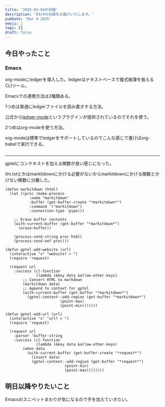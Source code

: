 ```yaml
---
title: '2025-03-04の日報'
description: '03/4の日報をお届けいたします。'
pubDate: 'Mar 4 2025'
emoji: 🦊
tags: []
draft: false
---
```


## 今日やったこと

### Emacs

org-modeにledgerを導入した。ledgerはテキストベースで複式帳簿を扱えるCLIツール。

Emacsでの連携方法は2種類ある。

1つめは普通にledgerファイルを読み書きする方法。

公式から[ledger-mode](https://github.com/ledger/ledger-mode)というプラグインが提供されているのでそれを使う。

2つめはorg-modeを使う方法。

org-modeは標準でledgerをサポートしているのでこんな感じで書けばorg-babelで実行できる。

```
```

---

gptelにコンテキストを加える関数が良い感じになった。

llm.txtとかはmarkitdownにかける必要がないからmarkitdownにかける関数とかけない関数に分離した。

```elisp
(defun markitdown (html)
  (let ((proc (make-process
	       :name "markitdown"
	       :buffer (get-buffer-create "*markitdown*")
	       :command '("markitdown")
	       :connection-type 'pipe)))

    ;; Erase buffer contents
    (with-current-buffer (get-buffer "*markitdown*")
      (erase-buffer))

    (process-send-string proc html)
    (process-send-eof proc)))

(defun gptel-add-website (url)
  (interactive "s" "website? > ")
  (require 'request)

  (request url
    :success (cl-function
              (lambda (&key data &allow-other-keys)
		;; Convert HTML to markdown
		(markitdown data)
		;; Append to context for gptel
		(with-current-buffer (get-buffer "*markitdown*")
		  (gptel-context--add-region (get-buffer "*markitdown*")
					     (point-max)
					     (point-min)))))))

(defun gptel-add-url (url)
  (interactive "s" "url? > ")
  (require 'request)

  (request url
    :parser 'buffer-string
    :success (cl-function
              (lambda (&key data &allow-other-keys)
		(when data
		  (with-current-buffer (get-buffer-create "*request*")
		    (insert data)
		    (gptel-context--add-region (get-buffer "*request*")
					       (point-min)
					       (point-max))))))))
```

## 明日以降やりたいこと

Emacsのスニペットまわりが気になるので手を加えていきたい。
